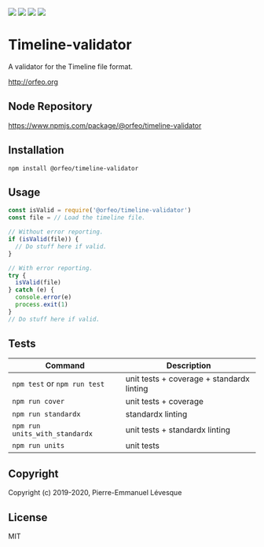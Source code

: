 [build-status]:    https://travis-ci.org/orfeo-lang/timeline-validator.svg?branch=master
[build]:           https://travis-ci.org/orfeo-lang/timeline-validator
[coverage-status]: https://coveralls.io/repos/github/orfeo-lang/timeline-validator/badge.svg?branch=master
[coverage]:        https://coveralls.io/github/orfeo-lang/timeline-validator?branch=master
[standard-badge]:  https://img.shields.io/badge/code_style-standard-brightgreen.svg
[standard]:        https://standardjs.com
[mit-badge]:       https://img.shields.io/badge/License-MIT-yellow.svg
[mit]:             http://opensource.org/licenses/MIT

[![][build-status]][build]
[![][coverage-status]][coverage]
[![][standard-badge]][standard]
[![][mit-badge]][mit]

# Timeline-validator

A validator for the Timeline file format.

http://orfeo.org

## Node Repository

https://www.npmjs.com/package/@orfeo/timeline-validator

## Installation

`npm install @orfeo/timeline-validator`

## Usage

```js
const isValid = require('@orfeo/timeline-validator')
const file = // Load the timeline file.

// Without error reporting.
if (isValid(file)) {
  // Do stuff here if valid.
}

// With error reporting.
try {
  isValid(file)
} catch (e) {
  console.error(e)
  process.exit(1)
}
// Do stuff here if valid.
```

## Tests

Command                        | Description
------------------------------ | -----------------------------------------
`npm test` or `npm run test`   | unit tests + coverage + standardx linting
`npm run cover`                | unit tests + coverage
`npm run standardx`            | standardx linting
`npm run units_with_standardx` | unit tests + standardx linting
`npm run units`                | unit tests

## Copyright

Copyright (c) 2019-2020, Pierre-Emmanuel Lévesque

## License

MIT
